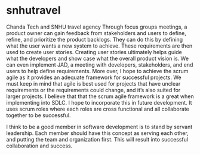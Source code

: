 # snhutravel
Chanda Tech and SNHU travel agency
Through focus groups meetings, a product owner can gain feedback from stakeholders and users to define, refine, and prioritize the product backlogs. They can do this by defining what the user wants a new system to achieve. These requirements are then used to create user stories. Creating user stories ultimately helps guide what the developers and show case what the overall product vision is.  We can even implement JAD, a meeting with developers, stakeholders, and end users to help define requirements.
More over, I hope to achieve the scrum agile as it provides an adequate framework for successful projects. We must keep in mind that agile is best used for projects that have unclear requirements or the requirements could change, and it’s also suited for larger projects. I believe that that the scrum agile framework is a great when implementing into SDLC. I hope to incorporate this in future development. It uses scrum roles where each roles are cross functional and all collaborate together to be successful.

I think to be a good member in software development is to stand by servant leadership. Each member should have this concept as serving each other, and putting the team and organization first. This will result into successful collaboration and success.
